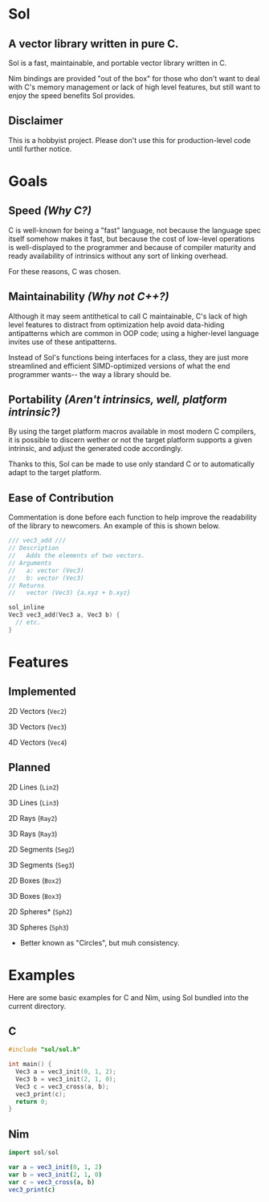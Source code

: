 # Sol
## A vector library written in pure C.
Sol is a fast, maintainable, and portable vector library written in C.

Nim bindings are provided "out of the box" for those who don't want to deal with C's memory management or lack of high level features, but still want to enjoy the speed benefits Sol provides.

## Disclaimer
This is a hobbyist project. Please don't use this for production-level code until further notice.

# Goals
## Speed *(Why C?)*
C is well-known for being a "fast" language, not because the language spec itself somehow makes it fast, but because the cost of low-level operations is well-displayed to the programmer and because of compiler maturity and ready availability of intrinsics without any sort of linking overhead.

For these reasons, C was chosen.

## Maintainability *(Why not C++?)*
Although it may seem antithetical to call C maintainable, C's lack of high level features to distract from optimization help avoid data-hiding antipatterns which are common in OOP code; using a higher-level language invites use of these antipatterns.

Instead of Sol's functions being interfaces for a class, they are just more streamlined and efficient SIMD-optimized versions of what the end programmer wants-- the way a library should be.

## Portability *(Aren't intrinsics, well, platform intrinsic?)*
By using the target platform macros available in most modern C compilers, it is possible to discern wether or not the target platform supports a given intrinsic, and adjust the generated code accordingly. 

Thanks to this, Sol can be made to use only standard C or to automatically adapt to the target platform.

## Ease of Contribution
Commentation is done before each function to help improve the readability of the library to newcomers. An example of this is shown below.

```C
/// vec3_add ///
// Description
//   Adds the elements of two vectors.
// Arguments
//   a: vector (Vec3)
//   b: vector (Vec3)
// Returns
//   vector (Vec3) {a.xyz + b.xyz}

sol_inline
Vec3 vec3_add(Vec3 a, Vec3 b) {
  // etc.
}
```

# Features
## Implemented
2D Vectors (`Vec2`)

3D Vectors (`Vec3`)

4D Vectors (`Vec4`)

## Planned
2D Lines (`Lin2`)

3D Lines (`Lin3`)

2D Rays (`Ray2`)

3D Rays (`Ray3`)

2D Segments (`Seg2`)

3D Segments (`Seg3`)

2D Boxes (`Box2`)

3D Boxes (`Box3`)

2D Spheres* (`Sph2`)

3D Spheres (`Sph3`)

* Better known as "Circles", but muh consistency.

# Examples
Here are some basic examples for C and Nim, using Sol bundled into the current directory.
## C
```C
#include "sol/sol.h"

int main() {
  Vec3 a = vec3_init(0, 1, 2);
  Vec3 b = vec3_init(2, 1, 0);
  Vec3 c = vec3_cross(a, b);
  vec3_print(c);
  return 0;
}
```
## Nim
```Nim
import sol/sol

var a = vec3_init(0, 1, 2)
var b = vec3_init(2, 1, 0)
var c = vec3_cross(a, b)
vec3_print(c)
```
